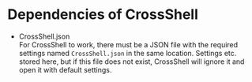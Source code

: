 # Dependencies of CrossShell

+ CrossShell.json<br>
For CrossShell to work, there must be a JSON file with the required settings named ``CrossShell.json`` in the same location. Settings etc. stored here, but if this file does not exist, CrossShell will ignore it and open it with default settings.
